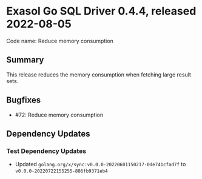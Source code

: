 # Exasol Go SQL Driver 0.4.4, released 2022-08-05

Code name: Reduce memory consumption

## Summary

This release reduces the memory consumption when fetching large result sets.

## Bugfixes

* #72: Reduce memory consumption

## Dependency Updates

### Test Dependency Updates

* Updated `golang.org/x/sync:v0.0.0-20220601150217-0de741cfad7f` to `v0.0.0-20220722155255-886fb9371eb4`
